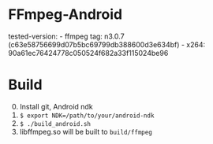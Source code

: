 # FFmpeg-Android

tested-version:
	- ffmpeg tag: n3.0.7 (c63e58756699d07b5bc69799db388600d3e634bf)
	- x264: 90a61ec76424778c050524f682a33f115024be96


# Build

0. Install git, Android ndk
1. `$ export NDK=/path/to/your/android-ndk`
2. `$ ./build_android.sh`
3. libffmpeg.so will be built to `build/ffmpeg`

